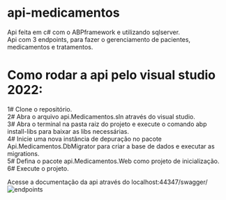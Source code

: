 # api-medicamentos
Api feita em c# com o ABPframework e utilizando sqlserver. </br>
Api com 3 endpoints, para fazer o gerenciamento de pacientes, medicamentos e tratamentos.

# Como rodar a api pelo visual studio 2022: </br>
1# Clone o repositório. </br>
2# Abra o arquivo api.Medicamentos.sln através do visual studio. </br>
3# Abra o terminal na pasta raiz do projeto e execute o comando abp install-libs para baixar as libs necessárias. </br>
4# Inicie uma nova instância de depuração no pacote Api.Medicamentos.DbMigrator para criar a base de dados e executar as migrations. </br>
5# Defina o pacote api.Medicamentos.Web como projeto de inicialização. </br>
6# Execute o projeto. </br>

Acesse a documentação da api através do localhost:44347/swagger/
![endpoints](https://user-images.githubusercontent.com/103462416/178320600-d9e79ea1-2892-4589-b4d9-de5c22892edc.jpg)

